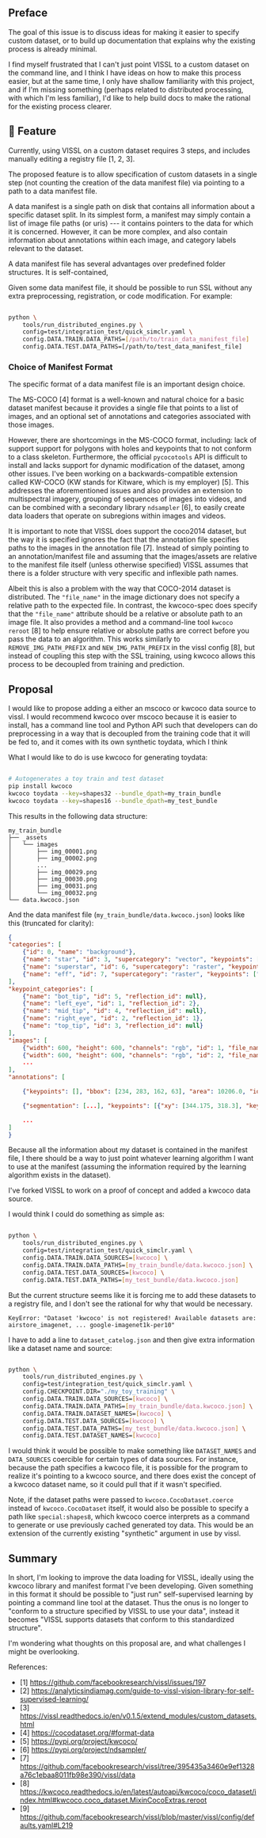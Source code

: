## Preface

The goal of this issue is to discuss ideas for making it easier to specify
custom dataset, or to build up documentation that explains why the existing
process is already minimal.

I find myself frustrated that I can't just point VISSL to a custom dataset on
the command line, and I think I have ideas on how to make this process easier,
but at the same time, I only have shallow familiarity with this project, and if
I'm missing something (perhaps related to distributed processing, with which
I'm less familiar), I'd like to help build docs to make the rational for the
existing process clearer.


## 🚀 Feature

Currently, using VISSL on a custom dataset requires 3 steps, and includes
manually editing a registry file [1, 2, 3].

The proposed feature is to allow specification of custom datasets in a single
step (not counting the creation of the data manifest file) via pointing to a
path to a data manifest file.

A data manifest is a single path on disk that contains all information about a
specific dataset split. In its simplest form, a manifest may simply contain a
list of image file paths (or uris) --- it contains pointers to the data for
which it is concerned. However, it can be more complex, and also contain
information about annotations within each image, and category labels relevant
to the dataset.

A data manifest file has several advantages over predefined folder structures. 
It is self-contained, 

Given some data manifest file, it should be possible to run SSL without any
extra preprocessing, registration, or code modification. For example:

```bash

python \
    tools/run_distributed_engines.py \
    config=test/integration_test/quick_simclr.yaml \
    config.DATA.TRAIN.DATA_PATHS=[/path/to/train_data_manifest_file]
    config.DATA.TEST.DATA_PATHS=[/path/to/test_data_manifest_file]
```



### Choice of Manifest Format

The specific format of a data manifest file is an important design choice.

The MS-COCO [4] format is a well-known and natural choice for a basic dataset
manifest because it provides a single file that points to a list of images, and
an optional set of annotations and categories associated with those images. 

However, there are shortcomings in the MS-COCO format, including: lack of
support support for polygons with holes and keypoints that to not conform to a
class skeleton. Furthermore, the official `pycocotools` API is difficult to
install and lacks support for dynamic modification of the dataset, among other
issues.  I've been working on a backwards-compatible extension called KW-COCO
(KW stands for Kitware, which is my employer) [5]. This addresses
the aforementioned issues and also provides an extension to multispectral
imagery, grouping of sequences of images into videos, and can be combined with
a secondary library `ndsampler` [6], to easily create data loaders that operate
on subregions within images and videos.
 
It is important to note that VISSL does support the coco2014 dataset, but the
way it is specified ignores the fact that the annotation file specifies paths
to the images in the annotation file [7]. Instead of simply pointing to an
annotation/manifest file and assuming that the images/assets are relative to
the manifest file itself (unless otherwise specified) VISSL assumes that there
is a folder structure with very specific and inflexible path names.
 
Albeit this is also a problem with the way that COCO-2014 dataset is
distributed.  The `"file_name"` in the image dictionary does not specify a
relative path to the expected file. In contrast, the kwcoco-spec does specify
that the `"file_name"` attribute should be a relative or absolute path to an
image file.  It also provides a method and a command-line tool `kwcoco reroot`
[8] to help ensure relative or absolute paths are correct before you pass the
data to an algorithm. This works similarly to `REMOVE_IMG_PATH_PREFIX` and
`NEW_IMG_PATH_PREFIX` in the vissl config [8], but instead of coupling this
step with the SSL training, using kwcoco allows this process to be decoupled
from training and prediction.


## Proposal

I would like to propose adding a either an mscoco or kwcoco data source to
vissl. I would recommend kwcoco over mscoco because it is easier to install,
has a command line tool and Python API such that developers can do
preprocessing in a way that is decoupled from the training code that it will be
fed to, and it comes with its own synthetic toydata, which I think  


What I would like to do is use kwcoco for generating toydata: 

```bash

# Autogenerates a toy train and test dataset
pip install kwcoco
kwcoco toydata --key=shapes32 --bundle_dpath=my_train_bundle
kwcoco toydata --key=shapes16 --bundle_dpath=my_test_bundle
```

This results in the following data structure:

```
my_train_bundle
├── _assets
│   └── images
│       ├── img_00001.png
│       ├── img_00002.png
│       ...
│       ├── img_00029.png
│       ├── img_00030.png
│       ├── img_00031.png
│       └── img_00032.png
└── data.kwcoco.json
```

And the data manifest file (`my_train_bundle/data.kwcoco.json`) looks like this (truncated for clarity):

```json
{
"categories": [
    {"id": 0, "name": "background"},
    {"name": "star", "id": 3, "supercategory": "vector", "keypoints": []},
    {"name": "superstar", "id": 6, "supercategory": "raster", "keypoints": ["left_eye", "right_eye"]},
    {"name": "eff", "id": 7, "supercategory": "raster", "keypoints": ["top_tip", "mid_tip", "bot_tip"]}
],
"keypoint_categories": [
    {"name": "bot_tip", "id": 5, "reflection_id": null},
    {"name": "left_eye", "id": 1, "reflection_id": 2},
    {"name": "mid_tip", "id": 4, "reflection_id": null},
    {"name": "right_eye", "id": 2, "reflection_id": 1},
    {"name": "top_tip", "id": 3, "reflection_id": null}
],
"images": [
    {"width": 600, "height": 600, "channels": "rgb", "id": 1, "file_name": "_assets/images/img_00001.png"},
    {"width": 600, "height": 600, "channels": "rgb", "id": 2, "file_name": "_assets/images/img_00002.png"},
    ...
],
"annotations": [

    {"keypoints": [], "bbox": [234, 283, 162, 63], "area": 10206.0, "id": 1, "image_id": 1, "category_id": 3"segmentation": [...]},

    {"segmentation": [...], "keypoints": [{"xy": [344.175, 318.3], "keypoint_category_id": 3}, {"xy": [333.9, 363.7], "keypoint_category_id": 4}, {"xy": [308.475, 411.4], "keypoint_category_id": 5}], "bbox": [297, 307, 51, 109], "area": 5559.0, "id": 3, "image_id": 2, "category_id": 7},

    ...
]
}
```

Because all the information about my dataset is contained in the manifest file,
I there should be a way to just point whatever learning algorithm I want to use
at the manifest (assuming the information required by the learning algorithm
exists in the dataset).

I've forked VISSL to work on a proof of concept and added a kwcoco data source.

I would think I could do something as simple as:

```bash

python \
    tools/run_distributed_engines.py \
    config=test/integration_test/quick_simclr.yaml \
    config.DATA.TRAIN.DATA_SOURCES=[kwcoco] \
    config.DATA.TRAIN.DATA_PATHS=[my_train_bundle/data.kwcoco.json] \
    config.DATA.TEST.DATA_SOURCES=[kwcoco] \
    config.DATA.TEST.DATA_PATHS=[my_test_bundle/data.kwcoco.json]
```


But the current structure seems like it is forcing me to add these datasets to
a registry file, and I don't see the rational for why that would be necessary.


```
KeyError: "Dataset 'kwcoco' is not registered! Available datasets are: airstore_imagenet, ... google-imagenet1k-per10"
```


I have to add a line to `dataset_catelog.json` and then give extra information
like a dataset name and source:

```bash

python \
    tools/run_distributed_engines.py \
    config=test/integration_test/quick_simclr.yaml \
    config.CHECKPOINT.DIR="./my_toy_training" \
    config.DATA.TRAIN.DATA_SOURCES=[kwcoco] \
    config.DATA.TRAIN.DATA_PATHS=[my_train_bundle/data.kwcoco.json] \
    config.DATA.TRAIN.DATASET_NAMES=[kwcoco] \
    config.DATA.TEST.DATA_SOURCES=[kwcoco] \
    config.DATA.TEST.DATA_PATHS=[my_test_bundle/data.kwcoco.json] \
    config.DATA.TEST.DATASET_NAMES=[kwcoco]
```

I would think it would be possible to make something like `DATASET_NAMES` and
`DATA_SOURCES` coercible for certain types of data sources. For instance,
because the path specifies a kwcoco file, it is possible for the program to
realize it's pointing to a kwcoco source, and there does exist the concept of a
kwcoco dataset name, so it could pull that if it wasn't specified.
 

Note, if the dataset paths were passed to `kwcoco.CocoDataset.coerce` instead
of `kwcoco.CocoDataset` itself, it would also be possible to specify a path
like `special:shapes8`, which kwcoco coerce interprets as a command to generate
or use previously cached generated toy data. This would be an extension of the
currently existing "synthetic" argument in use by vissl.

## Summary

In short, I'm looking to improve the data loading for VISSL, ideally using the
kwcoco library and manifest format I've been developing. Given something in
this format it should be possible to "just run" self-supervised learning by
pointing a command line tool at the dataset. Thus the onus is no longer to
"conform to a structure specified by VISSL to use your data", instead it becomes
"VISSL supports datasets that conform to this standardized structure".

I'm wondering what thoughts on this proposal are, and what challenges I might
be overlooking. 



References:

 * [1] https://github.com/facebookresearch/vissl/issues/197
 * [2] https://analyticsindiamag.com/guide-to-vissl-vision-library-for-self-supervised-learning/
 * [3] https://vissl.readthedocs.io/en/v0.1.5/extend_modules/custom_datasets.html
 * [4] https://cocodataset.org/#format-data
 * [5] https://pypi.org/project/kwcoco/
 * [6] https://pypi.org/project/ndsampler/
 * [7] https://github.com/facebookresearch/vissl/tree/395435a3460e9ef1328a76c1ebaa8011fb98e390/vissl/data
 * [8] https://kwcoco.readthedocs.io/en/latest/autoapi/kwcoco/coco_dataset/index.html#kwcoco.coco_dataset.MixinCocoExtras.reroot
 * [9] https://github.com/facebookresearch/vissl/blob/master/vissl/config/defaults.yaml#L219
